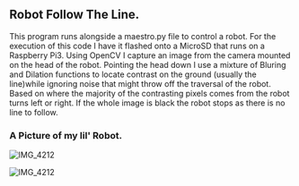 ## Robot Follow The Line. 

This program runs alongside a maestro.py file to control a robot. For the execution of this code I have it flashed onto a 
MicroSD that runs on a Raspberry Pi3. Using OpenCV I capture an image from the camera mounted on the head of the robot. 
Pointing the head down I use a mixture of Bluring and Dilation functions to locate contrast on the ground (usually the 
line)while ignoring noise that might throw off the traversal of the robot. Based on where the majority of the contrasting 
pixels comes from the robot turns left or right. If the whole image is black the robot stops as there is no line to follow. 

### A Picture of my lil' Robot. 
![IMG_4212](https://user-images.githubusercontent.com/35508425/54498170-218c9b00-48c9-11e9-8b97-3601f030e3cd.JPG)


![IMG_4212](https://user-images.githubusercontent.com/35508425/54498175-3cf7a600-48c9-11e9-98c1-bf3866fa994e.JPG)

